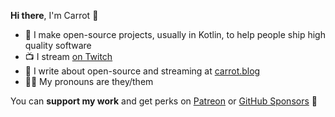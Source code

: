 **Hi there**, I'm Carrot 👋

- 🚀 I make open-source projects, usually in Kotlin, to help people ship high quality software
- 📺 I stream [on Twitch](https://www.twitch.tv/carrot)
- 🥕 I write about open-source and streaming at [carrot.blog](https://www.carrot.blog)
- 🏳️‍🌈 My pronouns are they/them

You can **support my work** and get perks on [Patreon](https://www.patreon.com/carrotcodes) or [GitHub Sponsors](https://github.com/sponsors/CarrotCodes) 🧡

<!--
**CarrotCodes/CarrotCodes** is a ✨ _special_ ✨ repository because its `README.md` (this file) appears on your GitHub profile.

Here are some ideas to get you started:

- 🔭 I’m currently working on ...
- 🌱 I’m currently learning ...
- 👯 I’m looking to collaborate on ...
- 🤔 I’m looking for help with ...
- 💬 Ask me about ...
- 📫 How to reach me: ...
- 😄 Pronouns: ...
- ⚡ Fun fact: ...
-->
